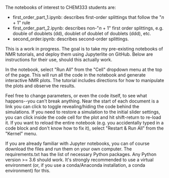 The notebooks of interest to CHEM333 students are:

- first_order_part_1.ipynb: describes first-order splittings that follow the
  "*n* + 1" rule
- first_order_part_2.ipynb: describes non-"*n* + 1" first order splittings,
  e.g. double of doublets (dd), doublet of doublet of doublets (ddd), etc.
- second_order.ipynb: describes second-order splittings.

This is a work in progress.
The goal is to take my pre-existing notebooks of NMR tutorials,
and deploy them using Jupyterlite on GitHub.
Below are instructions for their use,
should this actually work.

In the notebook,  select "Run All"
from the "Cell" dropdown menu at the top of the page.
This will run all the code in the notebook
and generate interactive NMR plots.
The tutorial includes directions
for how to manipulate the plots and observe the results.

Feel free to change parameters, or even the code itself,
to see what happens--you can't break anything.
Near the start of each document is a link you can click
to toggle revealing/hiding the code behind the simulations.
If you need to restore a simulation to the initial slider settings,
you can click inside the code cell for the plot
and hit shift-return to re-load it.
If you want to reload the entire notebook
(e.g. you accidentally typed in a code block
and don't know how to fix it),
select "Restart & Run All" from the "Kernel" menu.

If you are already familiar with Jupyter notebooks,
you can of course download the files and run them on your own computer.
The requirements.txt has the list of necessary Python packages.
Any Python version >= 3.6 should work.
It's strongly recommended to use a virtual environment
(or, if you use a conda/Anaconda installation, a conda environment) for this.
